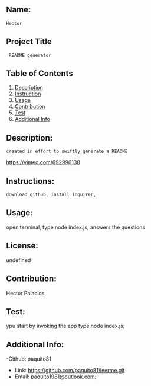 
   ## Name:
    Hector

   ## Project Title
     README generator

   ## Table of Contents 
   1. [Description](#description)
   2. [Instruction](#instruction)
   3. [Usage](#usage)
   4. [Contribution](#contribution)
   5. [Test](#test)
   6. [Additional Info](#additional-info)

   ## Description:
    created in effort to swiftly generate a README

  https://vimeo.com/692996138
  
   ## Instructions:
    download github, install inquirer, 
    
   
   ## Usage:
   open terminal, type node index.js, answers the questions
   
   ## License:
   undefined
   
   ## Contribution:
   Hector Palacios
   
   ## Test:
   ypu start by invoking the app type node index.js;

   ## Additional Info:

   -Github: paquito81
   - Link: https://github.com/paquito81/leerme.git
   - Email: paquito1981@outlook.com;
    

